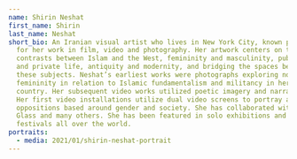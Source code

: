 ```yaml
---
name: Shirin Neshat
first_name: Shirin
last_name: Neshat
short_bio: An Iranian visual artist who lives in New York City, known primarily
  for her work in film, video and photography. Her artwork centers on the
  contrasts between Islam and the West, femininity and masculinity, public life
  and private life, antiquity and modernity, and bridging the spaces between
  these subjects. Neshat’s earliest works were photographs exploring notions of
  femininity in relation to Islamic fundamentalism and militancy in her home
  country. Her subsequent video works utilized poetic imagery and narratives.
  Her first video installations utilize dual video screens to portray abstract
  oppositions based around gender and society. She has collaborated with Philip
  Glass and many others. She has been featured in solo exhibitions and film
  festivals all over the world.
portraits:
  - media: 2021/01/shirin-neshat-portrait
---
```

